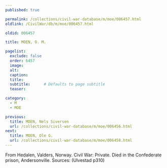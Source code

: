 ```yaml
---
published: true

permalink: /collections/civil-war-database/m/moe/006457.html
oldlink: /CivilWar/db/m/moe/006457.html

oldid: 006457

title: MOEN, O. M.

pagelist:
  exclude: false
  order: 6457
  image: 
  alt:
  caption:
  title:
  subtitle:      # Defaults to page subtitle
  teaser:

category: 
  - M 
  - MOE

previous:
  title: MOEN, Nels Siversen
  url: /collections/civil-war-database/m/moe/006456.html  
next:
  title: MOEN, Ole G.
  url: /collections/civil-war-database/m/moe/006458.html   
---
```

From Hedalen, Valders, Norway. Civil War: Private. Died in the Confederate prison, Andersonville. Sources: (Ulvestad p310)